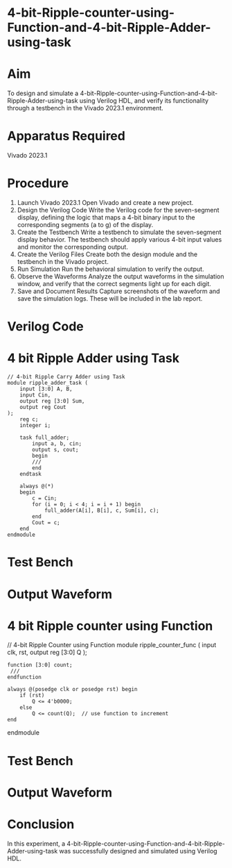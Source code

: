 # 4-bit-Ripple-counter-using-Function-and-4-bit-Ripple-Adder-using-task

# Aim
To design and simulate a 4-bit-Ripple-counter-using-Function-and-4-bit-Ripple-Adder-using-task using Verilog HDL, and verify its functionality through a testbench in the Vivado 2023.1 environment. 

# Apparatus Required
Vivado 2023.1
# Procedure
1. Launch Vivado 2023.1
Open Vivado and create a new project.
2. Design the Verilog Code
Write the Verilog code for the seven-segment display, defining the logic that maps a 4-bit binary input to the corresponding segments (a to g) of the display.
3. Create the Testbench
Write a testbench to simulate the seven-segment display behavior. The testbench should apply various 4-bit input values and monitor the corresponding output.
4. Create the Verilog Files
Create both the design module and the testbench in the Vivado project.
5. Run Simulation
Run the behavioral simulation to verify the output. 
6. Observe the Waveforms
Analyze the output waveforms in the simulation window, and verify that the correct segments light up for each digit.
7. Save and Document Results
Capture screenshots of the waveform and save the simulation logs. These will be included in the lab report.

# Verilog Code
# 4 bit Ripple Adder using Task
```
// 4-bit Ripple Carry Adder using Task
module ripple_adder_task (
    input [3:0] A, B,
    input Cin,
    output reg [3:0] Sum,
    output reg Cout
);
    reg c;
    integer i;

    task full_adder;
        input a, b, cin;
        output s, cout;
        begin
        ///
        end
    endtask

    always @(*) 
    begin
        c = Cin;
        for (i = 0; i < 4; i = i + 1) begin
            full_adder(A[i], B[i], c, Sum[i], c);
        end
        Cout = c;
    end
endmodule
```

# Test Bench

# Output Waveform

# 4 bit Ripple counter using Function
// 4-bit Ripple Counter using Function
module ripple_counter_func (
    input clk, rst,
    output reg [3:0] Q
);

    function [3:0] count;
     ///
    endfunction

    always @(posedge clk or posedge rst) begin
        if (rst)
            Q <= 4'b0000;
        else
            Q <= count(Q);  // use function to increment
    end
endmodule

# Test Bench


# Output Waveform 


# Conclusion
In this experiment, a 4-bit-Ripple-counter-using-Function-and-4-bit-Ripple-Adder-using-task was successfully designed and simulated using Verilog HDL.
